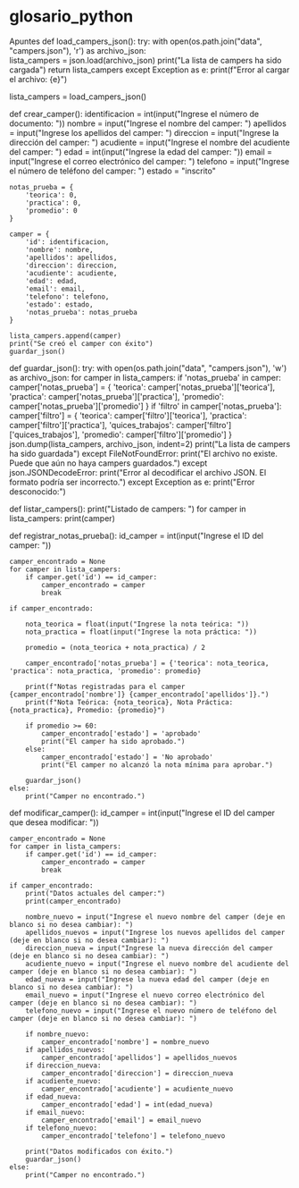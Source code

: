 # glosario_python
Apuntes 
def load_campers_json():
    try:
        with open(os.path.join("data", "campers.json"), 'r') as archivo_json:        
            lista_campers = json.load(archivo_json)
            print("La lista de campers ha sido cargada")
            return lista_campers
    except Exception as e:
        print(f"Error al cargar el archivo: {e}")

lista_campers = load_campers_json()

def crear_camper():
    identificacion = int(input("Ingrese el número de documento: "))
    nombre = input("Ingrese el nombre del camper: ")
    apellidos = input("Ingrese los apellidos del camper: ")
    direccion = input("Ingrese la dirección del camper: ")
    acudiente = input("Ingrese el nombre del acudiente del camper: ")
    edad = int(input("Ingrese la edad del camper: "))
    email = input("Ingrese el correo electrónico del camper: ")
    telefono = input("Ingrese el número de teléfono del camper: ")
    estado = "inscrito"

    notas_prueba = {
        'teorica': 0,
        'practica': 0,
        'promedio': 0
    }

    camper = {
        'id': identificacion,
        'nombre': nombre,
        'apellidos': apellidos,
        'direccion': direccion,
        'acudiente': acudiente,
        'edad': edad,
        'email': email,
        'telefono': telefono,
        'estado': estado,
        'notas_prueba': notas_prueba
    }

    lista_campers.append(camper)
    print("Se creó el camper con éxito")
    guardar_json()

def guardar_json():
    try:
        with open(os.path.join("data", "campers.json"), 'w') as archivo_json:
            for camper in lista_campers:
                if 'notas_prueba' in camper:
                    camper['notas_prueba'] = {
                        'teorica': camper['notas_prueba']['teorica'],
                        'practica': camper['notas_prueba']['practica'],
                        'promedio': camper['notas_prueba']['promedio']
                    }
                    if 'filtro' in camper['notas_prueba']:
                        camper['filtro'] = {
                            'teorica': camper['filtro']['teorica'],
                            'practica': camper['filtro']['practica'],
                            'quices_trabajos': camper['filtro']['quices_trabajos'],
                            'promedio': camper['filtro']['promedio']
                        }
            json.dump(lista_campers, archivo_json, indent=2)
            print("La lista de campers ha sido guardada")
    except FileNotFoundError:
        print("El archivo no existe. Puede que aún no haya campers guardados.")
    except json.JSONDecodeError:
        print("Error al decodificar el archivo JSON. El formato podría ser incorrecto.")
    except Exception as e:
        print("Error desconocido:")

def listar_campers():
    print("Listado de campers: ")
    for camper in lista_campers:
        print(camper)

def registrar_notas_prueba():
    id_camper = int(input("Ingrese el ID del camper: "))
    
    camper_encontrado = None
    for camper in lista_campers:
        if camper.get('id') == id_camper:
            camper_encontrado = camper
            break

    if camper_encontrado:
        
        nota_teorica = float(input("Ingrese la nota teórica: "))
        nota_practica = float(input("Ingrese la nota práctica: "))

        promedio = (nota_teorica + nota_practica) / 2

        camper_encontrado['notas_prueba'] = {'teorica': nota_teorica, 'practica': nota_practica, 'promedio': promedio}

        print(f"Notas registradas para el camper {camper_encontrado['nombre']} {camper_encontrado['apellidos']}.")
        print(f"Nota Teórica: {nota_teorica}, Nota Práctica: {nota_practica}, Promedio: {promedio}")

        if promedio >= 60:
            camper_encontrado['estado'] = 'aprobado'
            print("El camper ha sido aprobado.")
        else:
            camper_encontrado['estado'] = 'No aprobado'
            print("El camper no alcanzó la nota mínima para aprobar.")

        guardar_json()
    else:
        print("Camper no encontrado.")

def modificar_camper():
    id_camper = int(input("Ingrese el ID del camper que desea modificar: "))
    
    camper_encontrado = None
    for camper in lista_campers:
        if camper.get('id') == id_camper:
            camper_encontrado = camper
            break

    if camper_encontrado:
        print("Datos actuales del camper:")
        print(camper_encontrado)

        nombre_nuevo = input("Ingrese el nuevo nombre del camper (deje en blanco si no desea cambiar): ")
        apellidos_nuevos = input("Ingrese los nuevos apellidos del camper (deje en blanco si no desea cambiar): ")
        direccion_nueva = input("Ingrese la nueva dirección del camper (deje en blanco si no desea cambiar): ")
        acudiente_nuevo = input("Ingrese el nuevo nombre del acudiente del camper (deje en blanco si no desea cambiar): ")
        edad_nueva = input("Ingrese la nueva edad del camper (deje en blanco si no desea cambiar): ")
        email_nuevo = input("Ingrese el nuevo correo electrónico del camper (deje en blanco si no desea cambiar): ")
        telefono_nuevo = input("Ingrese el nuevo número de teléfono del camper (deje en blanco si no desea cambiar): ")

        if nombre_nuevo:
            camper_encontrado['nombre'] = nombre_nuevo
        if apellidos_nuevos:
            camper_encontrado['apellidos'] = apellidos_nuevos
        if direccion_nueva:
            camper_encontrado['direccion'] = direccion_nueva
        if acudiente_nuevo:
            camper_encontrado['acudiente'] = acudiente_nuevo
        if edad_nueva:
            camper_encontrado['edad'] = int(edad_nueva)
        if email_nuevo:
            camper_encontrado['email'] = email_nuevo
        if telefono_nuevo:
            camper_encontrado['telefono'] = telefono_nuevo

        print("Datos modificados con éxito.")
        guardar_json()
    else:
        print("Camper no encontrado.")
